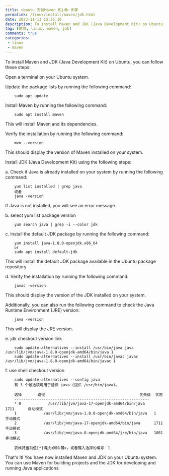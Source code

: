 ```yaml
---
title: ubantu 安装Maven 和jdk 步骤
permalink: /linux/install/maven/jdk.html
date: 2023-11-13 15:35:10
description: To install Maven and JDK (Java Development Kit) on Ubuntu, you can follow these steps。
tag: [前端, linux, maven, jdk]
comments: true
categories: 
 - linux
 - maven
---
```


To install Maven and JDK (Java Development Kit) on Ubuntu, you can follow these steps:

Open a terminal on your Ubuntu system.

Update the package lists by running the following command:

```shell
    sudo apt update
```

Install Maven by running the following command:

```shell
    sudo apt install maven
```

This will install Maven and its dependencies.

Verify the installation by running the following command:

```shell
    mvn --version
```

This should display the version of Maven installed on your system.

Install JDK (Java Development Kit) using the following steps:

a. Check if Java is already installed on your system by running the following command:

```shell
    yum list installed | grep java
    或者
    java -version
```

If Java is not installed, you will see an error message.

b. select yum list package version

```shell
    yum search java | grep -i --color jdk
```

c. Install the default JDK package by running the following command:

```shell
    yum install java-1.8.0-openjdk.x86_64
    or
    sudo apt install default-jdk
```

This will install the default JDK package available in the Ubuntu package repository.

d. Verify the installation by running the following command:

```shell
    javac -version
```

This should display the version of the JDK installed on your system.

Additionally, you can also run the following command to check the Java Runtime Environment (JRE) version:

```shell
    java -version
```

This will display the JRE version.

e. jdk checkout version link

```shell
    sudo update-alternatives --install /usr/bin/java java /usr/lib/jvm/java-1.8.0-openjdk-amd64/bin/java 1
    sudo update-alternatives --install /usr/bin/javac javac /usr/lib/jvm/java-1.8.0-openjdk-amd64/bin/javac 1
```

f. use shell checkout version

```shell
    sudo update-alternatives --config java
    有 3 个候选项可用于替换 java (提供 /usr/bin/java)。

    选择       路径                                          优先级  状态
    ------------------------------------------------------------
    * 0            /usr/lib/jvm/java-17-openjdk-amd64/bin/java      1711      自动模式
    1            /usr/lib/jvm/java-1.8.0-openjdk-amd64/bin/java   1         手动模式
    2            /usr/lib/jvm/java-17-openjdk-amd64/bin/java      1711      手动模式
    3            /usr/lib/jvm/java-8-openjdk-amd64/jre/bin/java   1081      手动模式

    要维持当前值[*]请按<回车键>，或者键入选择的编号：1
```


That's it! You have now installed Maven and JDK on your Ubuntu system. You can use Maven for building projects and the JDK for developing and running Java applications.